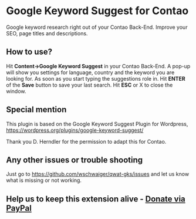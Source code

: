 # Google Keyword Suggest for Contao
Google keyword research right out of your Contao Back-End. Improve your SEO, page titles and descriptions.

## How to use?
Hit **Content->Google Keyword Suggest** in your Contao Back-End. A pop-up will show you settings for language, country and the keyword you are looking for. As soon as you start typing the suggestions role in. Hit **ENTER** of the **Save** button to save your last search. Hit **ESC** or X to close the window.

## Special mention
This plugin is based on the Google Keyword Suggest Plugin for Wordpress, https://wordpress.org/plugins/google-keyword-suggest/

Thank you D. Herndler for the permission to adapt this for Contao.

## Any other issues or trouble shooting
Just go to https://github.com/wschwaiger/qwat-gks/issues and let us know what is missing or not working.

## Help us to keep this extension alive - [Donate via PayPal](https://www.paypal.me/wschwaiger)
